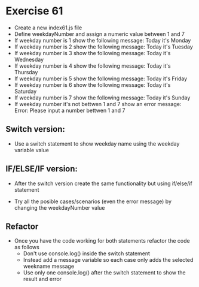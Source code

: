 # Exercise 61

* Create a new index61.js file
* Define weekdayNumber and assign a numeric value between 1 and 7
* If weekday number is 1 show the following message: Today it's Monday
* If weekday number is 2 show the following message: Today it's Tuesday
* If weekday number is 3 show the following message: Today it's Wednesday
* If weekday number is 4 show the following message: Today it's Thursday
* If weekday number is 5 show the following message: Today it's Friday
* If weekday number is 6 show the following message: Today it's Saturday
* If weekday number is 7 show the following message: Today it's Sunday
* If weekday number it's not bettwen 1 and 7 show an error message: Error: Please input a number bettwen 1 and 7

## Switch version:
* Use a switch statement to show weekday name using the weekday variable value

## IF/ELSE/IF version:
* After the switch version create the same functionality but using if/else/if statement

* Try all the posible cases/scenarios (even the error message) by changing the weekdayNumber value

## Refactor
* Once you have the code working for both statements refactor the code as follows
  * Don't use console.log() inside the switch statement
  * Instead add a message variable so each case only adds the selected weekname message
  * Use only one console.log() after the switch statement to show the result and error
